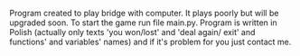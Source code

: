 Program created to play bridge with computer. It plays poorly but will be upgraded soon. To start the game run file main.py.
Program is written in Polish (actually only texts 'you won/lost' and 'deal again/ exit' and functions' and variables' names) and if it's problem for you just contact me.
